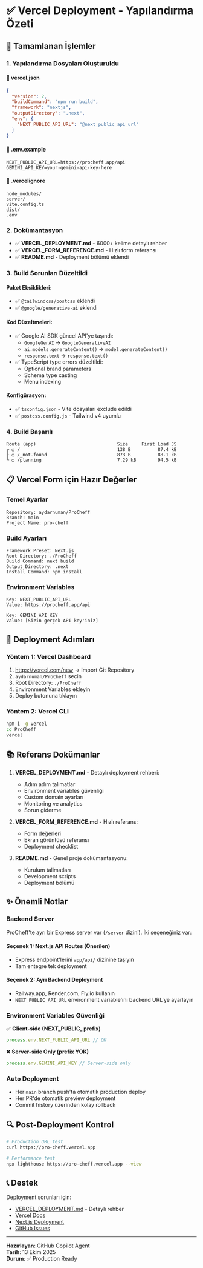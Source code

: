 # ✅ Vercel Deployment - Yapılandırma Özeti

## 🎯 Tamamlanan İşlemler

### 1. Yapılandırma Dosyaları Oluşturuldu

#### 📄 vercel.json
```json
{
  "version": 2,
  "buildCommand": "npm run build",
  "framework": "nextjs",
  "outputDirectory": ".next",
  "env": {
    "NEXT_PUBLIC_API_URL": "@next_public_api_url"
  }
}
```

#### 🔐 .env.example
```env
NEXT_PUBLIC_API_URL=https://procheff.app/api
GEMINI_API_KEY=your-gemini-api-key-here
```

#### 🚫 .vercelignore
```
node_modules/
server/
vite.config.ts
dist/
.env
```

### 2. Dokümantasyon

- ✅ **VERCEL_DEPLOYMENT.md** - 6000+ kelime detaylı rehber
- ✅ **VERCEL_FORM_REFERENCE.md** - Hızlı form referansı
- ✅ **README.md** - Deployment bölümü eklendi

### 3. Build Sorunları Düzeltildi

#### Paket Eksiklikleri:
- ✅ `@tailwindcss/postcss` eklendi
- ✅ `@google/generative-ai` eklendi

#### Kod Düzeltmeleri:
- ✅ Google AI SDK güncel API'ye taşındı:
  - `GoogleGenAI` → `GoogleGenerativeAI`
  - `ai.models.generateContent()` → `model.generateContent()`
  - `response.text` → `response.text()`
- ✅ TypeScript type errors düzeltildi:
  - Optional brand parameters
  - Schema type casting
  - Menu indexing

#### Konfigürasyon:
- ✅ `tsconfig.json` - Vite dosyaları exclude edildi
- ✅ `postcss.config.js` - Tailwind v4 uyumlu

### 4. Build Başarılı

```
Route (app)                              Size     First Load JS
┌ ○ /                                    138 B          87.4 kB
├ ○ /_not-found                          873 B          88.1 kB
└ ○ /planning                            7.29 kB        94.5 kB
```

## 📋 Vercel Form için Hazır Değerler

### Temel Ayarlar
```
Repository: aydarnuman/ProCheff
Branch: main
Project Name: pro-cheff
```

### Build Ayarları
```
Framework Preset: Next.js
Root Directory: ./ProCheff
Build Command: next build
Output Directory: .next
Install Command: npm install
```

### Environment Variables
```
Key: NEXT_PUBLIC_API_URL
Value: https://procheff.app/api

Key: GEMINI_API_KEY
Value: [Sizin gerçek API key'iniz]
```

## 🚀 Deployment Adımları

### Yöntem 1: Vercel Dashboard
1. https://vercel.com/new → Import Git Repository
2. `aydarnuman/ProCheff` seçin
3. Root Directory: `./ProCheff`
4. Environment Variables ekleyin
5. Deploy butonuna tıklayın

### Yöntem 2: Vercel CLI
```bash
npm i -g vercel
cd ProCheff
vercel
```

## 📚 Referans Dokümanlar

1. **VERCEL_DEPLOYMENT.md** - Detaylı deployment rehberi:
   - Adım adım talimatlar
   - Environment variables güvenliği
   - Custom domain ayarları
   - Monitoring ve analytics
   - Sorun giderme

2. **VERCEL_FORM_REFERENCE.md** - Hızlı referans:
   - Form değerleri
   - Ekran görüntüsü referansı
   - Deployment checklist

3. **README.md** - Genel proje dokümantasyonu:
   - Kurulum talimatları
   - Development scripts
   - Deployment bölümü

## ✨ Önemli Notlar

### Backend Server
ProCheff'te ayrı bir Express server var (`/server` dizini). İki seçeneğiniz var:

#### Seçenek 1: Next.js API Routes (Önerilen)
- Express endpoint'lerini `app/api/` dizinine taşıyın
- Tam entegre tek deployment

#### Seçenek 2: Ayrı Backend Deployment
- Railway.app, Render.com, Fly.io kullanın
- `NEXT_PUBLIC_API_URL` environment variable'ını backend URL'ye ayarlayın

### Environment Variables Güvenliği

✅ **Client-side (NEXT_PUBLIC_ prefix)**
```javascript
process.env.NEXT_PUBLIC_API_URL // OK
```

❌ **Server-side Only (prefix YOK)**
```javascript
process.env.GEMINI_API_KEY // Server-side only
```

### Auto Deployment
- Her `main` branch push'ta otomatik production deploy
- Her PR'de otomatik preview deployment
- Commit history üzerinden kolay rollback

## 🔍 Post-Deployment Kontrol

```bash
# Production URL test
curl https://pro-cheff.vercel.app

# Performance test
npx lighthouse https://pro-cheff.vercel.app --view
```

## 📞 Destek

Deployment sorunları için:
- [VERCEL_DEPLOYMENT.md](./VERCEL_DEPLOYMENT.md) - Detaylı rehber
- [Vercel Docs](https://vercel.com/docs)
- [Next.js Deployment](https://nextjs.org/docs/deployment)
- [GitHub Issues](https://github.com/aydarnuman/ProCheff/issues)

---

**Hazırlayan**: GitHub Copilot Agent  
**Tarih**: 13 Ekim 2025  
**Durum**: ✅ Production Ready

